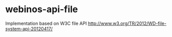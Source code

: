 webinos-api-file
================

Implementation based on W3C file API http://www.w3.org/TR/2012/WD-file-system-api-20120417/
